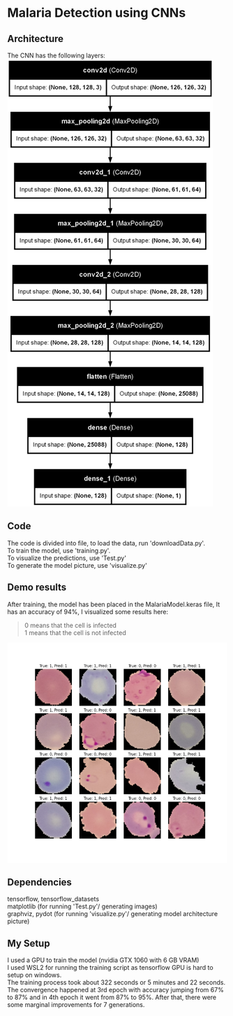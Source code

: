 # Malaria Detection using CNNs

## Architecture

The CNN has the following layers:
!["conv2D layer(32 filers), conv2D layer(64 filers), conv2D layer(128 filters), Dense Layer(128 parameters)"](model.png)

## Code

The code is divided into file, to load the data, run 'downloadData.py'.  
To train the model, use 'training.py'.  
To visualize the predictions, use 'Test.py'  
To generate the model picture, use 'visualize.py'  

## Demo results

After training, the model has been placed in the MalariaModel.keras file, It has an accuracy of 94%, I visualized some results here:

> 0 means that the cell is infected  
> 1 means that the cell is not infected  

!['prediction vs true result'](predictions.png)

## Dependencies

tensorflow, tensorflow_datasets  
matplotlib (for running 'Test.py'/ generating images)  
graphviz, pydot (for running 'visualize.py'/ generating model architecture picture)

## My Setup

I used a GPU to train the model (nvidia GTX 1060 with 6 GB VRAM)  
I used WSL2 for running the training script as tensorflow GPU is hard to setup on windows.  
The training process took about 322 seconds or 5 minutes and 22 seconds.  
The convergence happened at 3rd epoch with accuracy jumping from 67% to 87% and in 4th epoch it went from 87% to 95%. After that, there were some marginal improvements for 7 generations.
